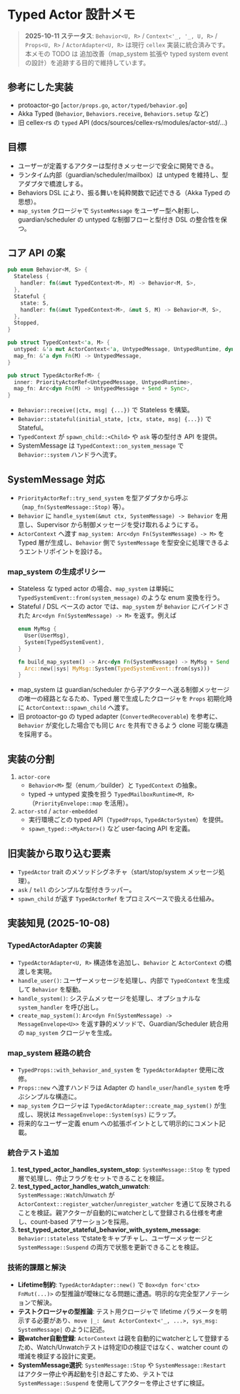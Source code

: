 # Typed Actor 設計メモ

> **2025-10-11 ステータス**: `Behavior<U, R>` / `Context<'_, '_, U, R>` / `Props<U, R>` / `ActorAdapter<U, R>` は現行 `cellex` 実装に統合済みです。本メモの TODO は
> 追加改善（map_system 拡張や typed system event の設計）を追跡する目的で維持しています。

## 参考にした実装
- protoactor-go [`actor/props.go`, `actor/typed/behavior.go`]
- Akka Typed (`Behavior`, `Behaviors.receive`, `Behaviors.setup` など)
- 旧 cellex-rs の `typed` API (docs/sources/cellex-rs/modules/actor-std/...)

## 目標
- ユーザーが定義するアクターは型付きメッセージで安全に開発できる。
- ランタイム内部（guardian/scheduler/mailbox）は untyped を維持し、型アダプタで橋渡しする。
- Behaviors DSL により、振る舞いを純粋関数で記述できる（Akka Typed の思想）。
- `map_system` クロージャで `SystemMessage` をユーザー型へ射影し、guardian/scheduler の untyped な制御フローと型付き DSL の整合性を保つ。

## コア API の案

```rust
pub enum Behavior<M, S> {
  Stateless {
    handler: fn(&mut TypedContext<M>, M) -> Behavior<M, S>,
  },
  Stateful {
    state: S,
    handler: fn(&mut TypedContext<M>, &mut S, M) -> Behavior<M, S>,
  },
  Stopped,
}

pub struct TypedContext<'a, M> {
  untyped: &'a mut ActorContext<'a, UntypedMessage, UntypedRuntime, dyn Supervisor<UntypedMessage>>,
  map_fn: &'a dyn Fn(M) -> UntypedMessage,
}

pub struct TypedActorRef<M> {
  inner: PriorityActorRef<UntypedMessage, UntypedRuntime>,
  map_fn: Arc<dyn Fn(M) -> UntypedMessage + Send + Sync>,
}
```

- `Behavior::receive(|ctx, msg| {...})` で Stateless を構築。
- `Behavior::stateful(initial_state, |ctx, state, msg| {...})` で Stateful。
- `TypedContext` が `spawn_child::<Child>` や `ask` 等の型付き API を提供。
- SystemMessage は `TypedContext::on_system_message` で `Behavior::system` ハンドラへ流す。

## SystemMessage 対応
- `PriorityActorRef::try_send_system` を型アダプタから呼ぶ（`map_fn(SystemMessage::Stop)` 等）。
- `Behavior` に `handle_system(&mut ctx, SystemMessage) -> Behavior` を用意し、Supervisor から制御メッセージを受け取れるようにする。
- `ActorContext` へ渡す `map_system: Arc<dyn Fn(SystemMessage) -> M>` を Typed 層が生成し、`Behavior` 側で `SystemMessage` を型安全に処理できるようエントリポイントを設ける。

### map_system の生成ポリシー
- Stateless な typed actor の場合、`map_system` は単純に `TypedSystemEvent::from(system_message)` のような enum 変換を行う。
- Stateful / DSL ベースの actor では、`map_system` が `Behavior` にバインドされた `Arc<dyn Fn(SystemMessage) -> M>` を返す。例えば
  ```rust
  enum MyMsg {
    User(UserMsg),
    System(TypedSystemEvent),
  }

  fn build_map_system() -> Arc<dyn Fn(SystemMessage) -> MyMsg + Send + Sync> {
    Arc::new(|sys| MyMsg::System(TypedSystemEvent::from(sys)))
  }
  ```
- map_system は guardian/scheduler から子アクターへ送る制御メッセージの唯一の経路となるため、Typed 層で生成したクロージャを `Props` 初期化時に `ActorContext::spawn_child` へ渡す。
- 旧 protoactor-go の typed adapter (`ConvertedRecoverable`) を参考に、`Behavior` が変化した場合でも同じ `Arc` を共有できるよう clone 可能な構造を採用する。

## 実装の分割
1. `actor-core`
   - `Behavior<M>` 型（enum／builder）と `TypedContext` の抽象。
   - typed → untyped 変換を担う `TypedMailboxRuntime<M, R>`（`PriorityEnvelope::map` を活用）。
2. `actor-std` / `actor-embedded`
   - 実行環境ごとの typed API（`TypedProps`, `TypedActorSystem`）を提供。
   - `spawn_typed::<MyActor>()` など user-facing API を定義。

## 旧実装から取り込む要素
- `TypedActor` trait のメソッドシグネチャ（start/stop/system メッセージ処理）。
- `ask` / `tell` のシンプルな型付きラッパー。
- `spawn_child` が返す `TypedActorRef` をプロミスベースで扱える仕組み。

## 実装知見 (2025-10-08)

### TypedActorAdapter の実装
- `TypedActorAdapter<U, R>` 構造体を追加し、`Behavior` と `ActorContext` の橋渡しを実現。
- `handle_user()`: ユーザーメッセージを処理し、内部で `TypedContext` を生成して `Behavior` を駆動。
- `handle_system()`: システムメッセージを処理し、オプショナルな `system_handler` を呼び出し。
- `create_map_system()`: `Arc<dyn Fn(SystemMessage) -> MessageEnvelope<U>>` を返す静的メソッドで、Guardian/Scheduler 統合用の `map_system` クロージャを生成。

### map_system 経路の統合
- `TypedProps::with_behavior_and_system` を `TypedActorAdapter` 使用に改修。
- `Props::new` へ渡すハンドラは Adapter の `handle_user`/`handle_system` を呼ぶシンプルな構造に。
- `map_system` クロージャは `TypedActorAdapter::create_map_system()` が生成し、現状は `MessageEnvelope::System(sys)` にラップ。
- 将来的なユーザー定義 enum への拡張ポイントとして明示的にコメント記載。

### 統合テスト追加
1. **test_typed_actor_handles_system_stop**: `SystemMessage::Stop` を typed 層で処理し、停止フラグをセットできることを検証。
2. **test_typed_actor_handles_watch_unwatch**: `SystemMessage::Watch`/`Unwatch` が `ActorContext::register_watcher`/`unregister_watcher` を通じて反映されることを検証。親アクターが自動的にwatcherとして登録される仕様を考慮し、count-based アサーションを採用。
3. **test_typed_actor_stateful_behavior_with_system_message**: `Behavior::stateless` でstateをキャプチャし、ユーザーメッセージと `SystemMessage::Suspend` の両方で状態を更新できることを検証。

### 技術的課題と解決
- **Lifetime制約**: `TypedActorAdapter::new()` で `Box<dyn for<'ctx> FnMut(...)>` の型推論が曖昧になる問題に遭遇。明示的な完全型アノテーションで解決。
- **テストクロージャの型推論**: テスト用クロージャで lifetime パラメータを明示する必要があり、`move |_: &mut ActorContext<'_, ...>, sys_msg: SystemMessage|` のように記述。
- **親watcher自動登録**: `ActorContext` は親を自動的にwatcherとして登録するため、Watch/Unwatchテストは特定IDの検証ではなく、watcher count の増減を検証する設計に変更。
- **SystemMessage選択**: `SystemMessage::Stop` や `SystemMessage::Restart` はアクター停止や再起動を引き起こすため、テストでは `SystemMessage::Suspend` を使用してアクターを停止させずに検証。
